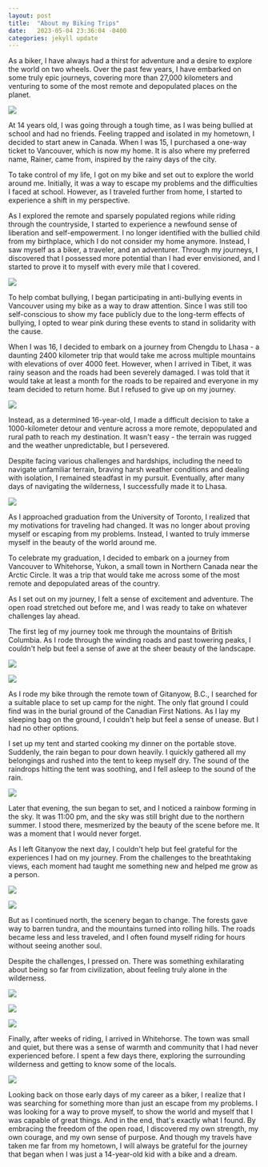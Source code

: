 ```yaml
---
layout: post
title:  "About my Biking Trips"
date:   2023-05-04 23:36:04 -0400
categories: jekyll update
---
```

As a biker, I have always had a thirst for adventure and a desire to explore the world on two wheels. Over the past few years, I have embarked on some truly epic journeys, covering more than 27,000 kilometers and venturing to some of the most remote and depopulated places on the planet.

![](/assets/heatmap1.png)

At 14 years old, I was going through a tough time, as I was being bullied at school and had no friends. Feeling trapped and isolated in my hometown, I decided to start anew in Canada. When I was 15, I purchased a one-way ticket to Vancouver, which is now my home. It is also where my preferred name, Rainer, came from, inspired by the rainy days of the city.

To take control of my life, I got on my bike and set out to explore the world around me. Initially, it was a way to escape my problems and the difficulties I faced at school. However, as I traveled further from home, I started to experience a shift in my perspective.

As I explored the remote and sparsely populated regions while riding through the countryside, I started to experience a newfound sense of liberation and self-empowerment. I no longer identified with the bullied child from my birthplace, which I do not consider my home anymore. Instead, I saw myself as a biker, a traveler, and an adventurer. Through my journeys, I discovered that I possessed more potential than I had ever envisioned, and I started to prove it to myself with every mile that I covered.

![](/assets/biking1.jpeg)

To help combat bullying, I began participating in anti-bullying events in Vancouver using my bike as a way to draw attention. Since I was still too self-conscious to show my face publicly due to the long-term effects of bullying, I opted to wear pink during these events to stand in solidarity with the cause.

When I was 16, I decided to embark on a journey from Chengdu to Lhasa - a daunting 2400 kilometer trip that would take me across multiple mountains with elevations of over 4000 feet. However, when I arrived in Tibet, it was rainy season and the roads had been severely damaged. I was told that it would take at least a month for the roads to be repaired and everyone in my team decided to return home. But I refused to give up on my journey.

![](/assets/biking2.jpeg)

Instead, as a determined 16-year-old, I made a difficult decision to take a 1000-kilometer detour and venture across a more remote, depopulated and rural path to reach my destination. It wasn't easy - the terrain was rugged and the weather unpredictable, but I persevered.

Despite facing various challenges and hardships, including the need to navigate unfamiliar terrain, braving harsh weather conditions and dealing with isolation, I remained steadfast in my pursuit. Eventually, after many days of navigating the wilderness, I successfully made it to Lhasa.

![](/assets/biking3.jpeg)

As I approached graduation from the University of Toronto, I realized that my motivations for traveling had changed. It was no longer about proving myself or escaping from my problems. Instead, I wanted to truly immerse myself in the beauty of the world around me.

To celebrate my graduation, I decided to embark on a journey from Vancouver to Whitehorse, Yukon, a small town in Northern Canada near the Arctic Circle. It was a trip that would take me across some of the most remote and depopulated areas of the country.

As I set out on my journey, I felt a sense of excitement and adventure. The open road stretched out before me, and I was ready to take on whatever challenges lay ahead.

The first leg of my journey took me through the mountains of British Columbia. As I rode through the winding roads and past towering peaks, I couldn't help but feel a sense of awe at the sheer beauty of the landscape.

![](/assets/biking4.jpeg)

![](/assets/biking5.jpeg)

As I rode my bike through the remote town of Gitanyow, B.C., I searched for a suitable place to set up camp for the night. The only flat ground I could find was in the burial ground of the Canadian First Nations. As I lay my sleeping bag on the ground, I couldn't help but feel a sense of unease. But I had no other options.

I set up my tent and started cooking my dinner on the portable stove. Suddenly, the rain began to pour down heavily. I quickly gathered all my belongings and rushed into the tent to keep myself dry. The sound of the raindrops hitting the tent was soothing, and I fell asleep to the sound of the rain.

![](/assets/biking6.jpeg)

Later that evening, the sun began to set, and I noticed a rainbow forming in the sky. It was 11:00 pm, and the sky was still bright due to the northern summer. I stood there, mesmerized by the beauty of the scene before me. It was a moment that I would never forget.

As I left Gitanyow the next day, I couldn't help but feel grateful for the experiences I had on my journey. From the challenges to the breathtaking views, each moment had taught me something new and helped me grow as a person.

![](/assets/biking7.jpeg)

![](/assets/biking8.jpeg)

But as I continued north, the scenery began to change. The forests gave way to barren tundra, and the mountains turned into rolling hills. The roads became less and less traveled, and I often found myself riding for hours without seeing another soul.

Despite the challenges, I pressed on. There was something exhilarating about being so far from civilization, about feeling truly alone in the wilderness.

![](/assets/biking9.jpeg)

![](/assets/biking10.jpeg)

![](/assets/biking11.jpeg)

Finally, after weeks of riding, I arrived in Whitehorse. The town was small and quiet, but there was a sense of warmth and community that I had never experienced before. I spent a few days there, exploring the surrounding wilderness and getting to know some of the locals.

![](/assets/biking12.jpeg)

Looking back on those early days of my career as a biker, I realize that I was searching for something more than just an escape from my problems. I was looking for a way to prove myself, to show the world and myself that I was capable of great things. And in the end, that's exactly what I found. By embracing the freedom of the open road, I discovered my own strength, my own courage, and my own sense of purpose. And though my travels have taken me far from my hometown, I will always be grateful for the journey that began when I was just a 14-year-old kid with a bike and a dream.